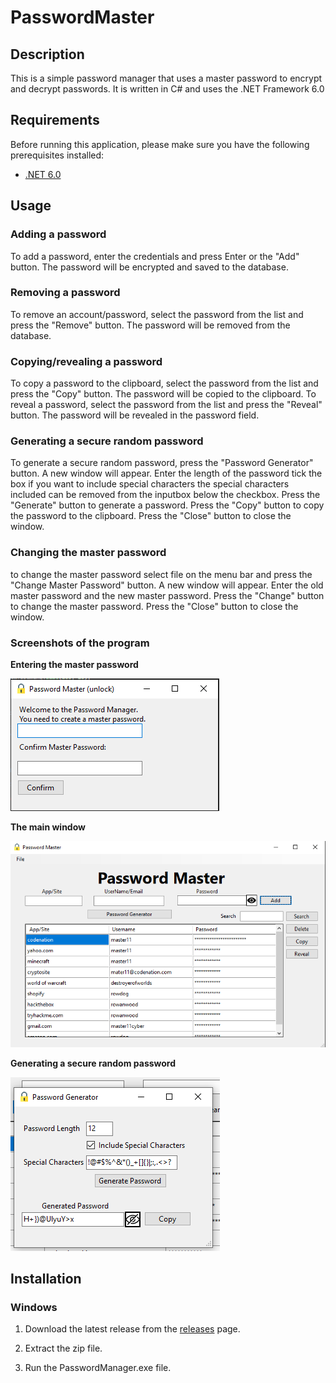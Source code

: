 # PasswordMaster

## Description

This is a simple password manager that uses a master password to encrypt and decrypt passwords. It is written in C# and uses the .NET Framework 6.0

## Requirements

Before running this application, please make sure you have the following prerequisites installed:

- [.NET 6.0](https://dotnet.microsoft.com/en-us/download/dotnet/6.0)

## Usage

### Adding a password

To add a password, enter the credentials and press Enter or the "Add" button. The password will be encrypted and saved to the database.

### Removing a password

To remove an account/password, select the password from the list and press the "Remove" button. The password will be removed from the database.

### Copying/revealing a password

To copy a password to the clipboard, select the password from the list and press the "Copy" button. The password will be copied to the clipboard. To reveal a password, select the password from the list and press the "Reveal" button. The password will be revealed in the password field.

### Generating a secure random password

To generate a secure random password, press the "Password Generator" button. A new window will appear. Enter the length of the password tick the box if you want to include special characters the special characters included can be removed from the inputbox below the checkbox. Press the "Generate" button to generate a password. Press the "Copy" button to copy the password to the clipboard. Press the "Close" button to close the window.

### Changing the master password

to change the master password select file on the menu bar and press the "Change Master Password" button. A new window will appear. Enter the old master password and the new master password. Press the "Change" button to change the master password. Press the "Close" button to close the window.

### Screenshots of the program

**Entering the master password**

![image](./PasswordManager/images/masterpassword1.png)

**The main window**

![image](./PasswordManager/images/masterpassword2.png)

**Generating a secure random password**

![image](./PasswordManager/images/masterpassword3.png)

## Installation

### Windows

1. Download the latest release from the [releases](https://github.com/mrdiamonddirt/PasswordMaster/releases/) page.

2. Extract the zip file.

3. Run the PasswordManager.exe file.
